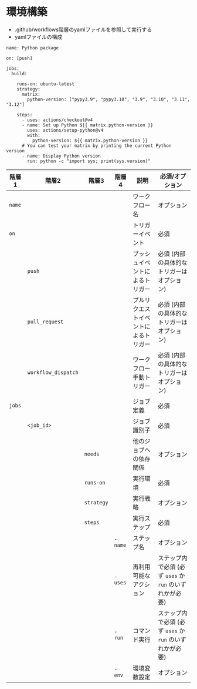 # 環境構築
- .github/workflows階層のyamlファイルを参照して実行する
- yamlファイルの構成  

```YAML:sample
name: Python package

on: [push]

jobs:
  build:

    runs-on: ubuntu-latest
    strategy:
      matrix:
        python-version: ["pypy3.9", "pypy3.10", "3.9", "3.10", "3.11", "3.12"]

    steps:
      - uses: actions/checkout@v4
      - name: Set up Python ${{ matrix.python-version }}
        uses: actions/setup-python@v4
        with:
          python-version: ${{ matrix.python-version }}
      # You can test your matrix by printing the current Python version
      - name: Display Python version
        run: python -c "import sys; print(sys.version)"
```

| 階層1         | 階層2        | 階層3        | 階層4                 | 説明                       | 必須/オプション           |
|---------------|--------------|--------------|----------------------|----------------------------|-------------------------|
| `name`        |              |              |                      | ワークフロー名             | オプション               |
| `on`          |              |              |                      | トリガーイベント            | 必須                    |
|               | `push`       |              |                      | プッシュイベントによるトリガー | 必須 (内部の具体的なトリガーはオプション) |
|               | `pull_request`|              |                      | プルリクエストイベントによるトリガー | 必須 (内部の具体的なトリガーはオプション) |
|               | `workflow_dispatch`|         |                      | ワークフロー手動トリガー    | 必須 (内部の具体的なトリガーはオプション) |
| `jobs`        |              |              |                      | ジョブ定義                | 必須                    |
|               | `<job_id>`   |              |                      | ジョブ識別子              | 必須                    |
|               |              | `needs`      |                      | 他のジョブへの依存関係   | オプション          |
|               |              | `runs-on`    |                      | 実行環境               | 必須              |
|               |              | `strategy`   |                      | 実行戦略              | オプション          |
|               |              | `steps`      |                      | 実行ステップ           | 必須              |
|               |              |              | `- name`             | ステップ名             | オプション         |
|               |              |              | `- uses`             | 再利用可能なアクション   | ステップ内で必須 (必ず `uses` か `run` のいずれかが必要) |
|               |              |              | `- run`              | コマンド実行           | ステップ内で必須 (必ず `uses` か `run` のいずれかが必要) |
|               |              |              | `- env`              | 環境変数設定            | オプション          |


